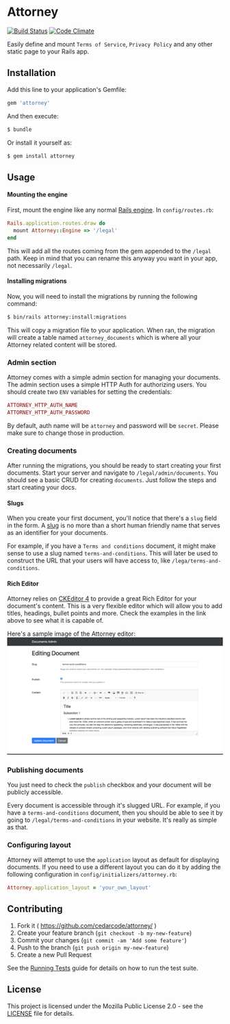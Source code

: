 # Attorney

[![Build Status](https://travis-ci.org/cedarcode/attorney.svg?branch=master)](https://travis-ci.org/cedarcode/attorney)
[![Code Climate](https://codeclimate.com/github/cedarcode/attorney/badges/gpa.svg)](https://codeclimate.com/github/cedarcode/attorney)

Easily define and mount `Terms of Service`, `Privacy Policy` and
 any other static page to your Rails app.


## Installation
Add this line to your application's Gemfile:

```ruby
gem 'attorney'
```

And then execute:
```bash
$ bundle
```

Or install it yourself as:
```bash
$ gem install attorney
```

## Usage
#### Mounting the engine
First, mount the engine like any normal [Rails engine](http://guides.rubyonrails.org/engines.html#mounting-the-engine).
 In `config/routes.rb`:

```ruby
Rails.application.routes.draw do
  mount Attorney::Engine => '/legal'
end
```
This will add all the routes coming from the gem appended to the
 `/legal` path. Keep in mind that you can rename this anyway you want
 in your app, not necessarily `/legal`.

#### Installing migrations
Now, you will need to install the migrations by running the
 following command:
```bash
$ bin/rails attorney:install:migrations
```

This will copy a migration file to your application. When ran,
 the migration will create a table named `attorney_documents`
 which is where all your Attorney related content will be stored.

### Admin section
Attorney comes with a simple admin section for managing your
 documents. The admin section uses a simple HTTP Auth for
 authorizing users. You should create two `ENV` variables for
 setting the credentials:

```ruby
ATTORNEY_HTTP_AUTH_NAME
ATTORNEY_HTTP_AUTH_PASSWORD
```

By default, auth name will be `attorney` and password will be
 `secret`. Please make sure to change those in production.

### Creating documents
After running the migrations, you should be ready to start creating
 your first documents. Start your server and navigate to
 `/legal/admin/documents`. You should see a basic CRUD for creating
 `documents`. Just follow the steps and start creating your docs.

#### Slugs
When you create your first document, you'll notice that there's a
 `slug` field in the form. A [slug](https://en.wikipedia.org/wiki/Slug_(publishing))
 is no more than a short human friendly name that serves as an
 identifier for your documents.

For example, if you have a `Terms and conditions` document, it might
 make sense to use a slug named `terms-and-conditions`. This will
 later be used to construct the URL that your users will have
 access to, like `/lega/terms-and-conditions`.

#### Rich Editor
Attorney relies on [CKEditor 4](https://ckeditor.com/ckeditor-4/#article)
 to provide a great Rich Editor for your document's content. This
 is a very flexible editor which will allow you to add titles,
 headings, bullet points and more. Check the examples in the link
 above to see what it is capable of.

Here's a sample image of the Attorney editor:
![Edit document image](docs/images/edit.png "Edit document image")

### Publishing documents
You just need to check the `publish` checkbox and your document will
 be publicly accessible.

Every document is accessible through it's slugged URL. For example,
 if you have a `terms-and-conditions` document, then you should be
 able to see it by going to `/legal/terms-and-conditions` in
 your website. It's really as simple as that.

### Configuring layout
Attorney will attempt to use the `application` layout as
 default for displaying documents. If you need to use a different
 layout you can do it by adding the following configuration in
  `config/initializers/attorney.rb`:

```ruby
Attorney.application_layout = 'your_own_layout'
```

## Contributing

1. Fork it ( https://github.com/cedarcode/attorney/ )
2. Create your feature branch (`git checkout -b my-new-feature`)
3. Commit your changes (`git commit -am 'Add some feature'`)
4. Push to the branch (`git push origin my-new-feature`)
5. Create a new Pull Request

See the [Running Tests](RUNNING_TESTS.md) guide for details on how to run the test suite.

## License

This project is licensed under the Mozilla Public License 2.0 - see the [LICENSE](LICENSE) file for details.
